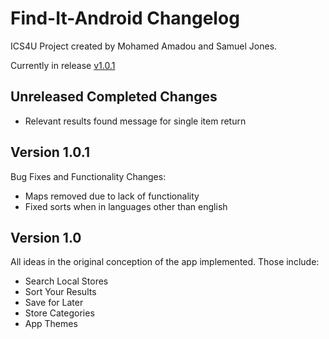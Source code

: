 # Find-It-Android Changelog #
ICS4U Project created by Mohamed Amadou and Samuel Jones.

Currently in release [v1.0.1](https://github.com/FindItPS/Find-It-Android/releases)

## Unreleased Completed Changes ##
- Relevant results found message for single item return

## Version 1.0.1 ##
Bug Fixes and Functionality Changes:
- Maps removed due to lack of functionality
- Fixed sorts when in languages other than english

## Version 1.0 ##
All ideas in the original conception of the app implemented. Those include:
- Search Local Stores
- Sort Your Results
- Save for Later
- Store Categories
- App Themes
